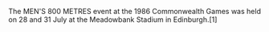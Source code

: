 The MEN'S 800 METRES event at the 1986 Commonwealth Games was held on 28 and 31 July at the Meadowbank Stadium in Edinburgh.[1]
